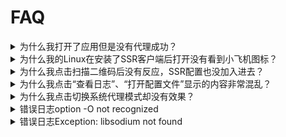 # FAQ

<details>
  <summary>为什么我打开了应用但是没有代理成功？</summary>
  <p>首先，确定服务器配置中有可用的服务器并选中了其中的一项。其次，确认“启用系统代理”菜单已选中。再次，尝试勾选“系统代理设置”-“全局设置”，然后查看浏览器是否已被代理。最后，点击“帮助”-“查看日志”查看<code>shadowsocksr-python</code>是否正常运行，日志中有没有报错，如有报错请先拍错（比如端口占用）。</p>
</details>

<details>
  <summary>为什么我的Linux在安装了SSR客户端后打开没有看到小飞机图标？</summary>
  <p>尝试安装<code>libappindicator1</code>应用程序指示器。</p>
</details>

<details>
  <summary>为什么我点击扫描二维码后没有反应，SSR配置也没加入进去？</summary>
  <p>请确保整个屏幕中有且仅有一个正确可识别的SS(R)二维码。</p>
</details>

<details>
  <summary>为什么我点击“查看日志”、“打开配置文件”显示的内容非常混乱？</summary>
  <p>这2个操作会直接使用系统默认的应用分别打开<code>.log</code>和<code>.json</code>文件，所以这种情况应该是对应扩展名的系统默认应用对该文件显示有问题，请尝试直接修改这2种后缀名对应的默认程序。</p>
</details>

<details>
  <summary>为什么我点击切换系统代理模式却没有效果？</summary>
  <p>我们暂时只支持<code>Gnome</code>桌面的Linux系统，其它桌面环境的如果你有解决方案请发issue。Windows和Mac应该正常。</p>
</details>

<details>
  <summary>错误日志option -O not recognized</summary>
  <p>该错误的原因是因为<code>shadowsocksr-python</code>版本过低而不支持<code>-O</code>参数导致，请升级<code>shadowsocksr-python</code>版本。其它相类似的错误采用同样的处理方案。</p>
</details>

<details>
  <summary>错误日志Exception: libsodium not found</summary>
  <p>该错误是因为当前系统缺少libsodium库导致，Mac下使用<code>brew install libsodium</code>安装，Ubuntu可参考<a>https://gist.github.com/jonathanpmartins/2510f38abee1e65c6d92</a>安装，其它系统请自行搜索。</p>
</details>
